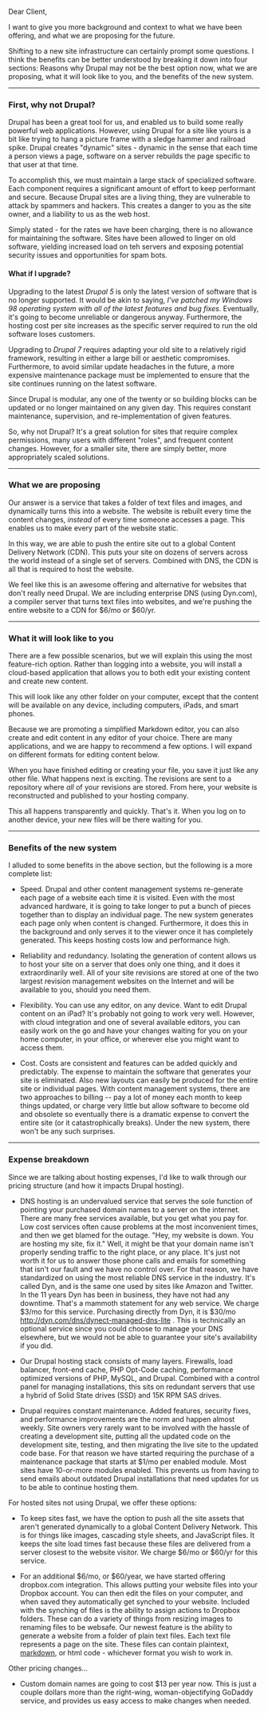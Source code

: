 Dear Client,

I want to give you more background and context to what we have been offering, and what we are proposing for the future.

Shifting to a new site infrastructure can certainly prompt some questions. I think the benefits can be better understood by breaking it down into four sections: Reasons why Drupal may not be the best option now, what we are proposing, what it will look like to you, and the benefits of the new system.

___

### First, why not Drupal?

Drupal has been a great tool for us, and enabled us to build some really powerful web applications. However, using Drupal for a site like yours is a bit like trying to hang a picture frame with a sledge hammer and railroad spike. Drupal creates "dynamic" sites - dynamic in the sense that each time a person views a page, software on a server rebuilds the page specific to that user at that time.

To accomplish this, we must maintain a large stack of specialized software. Each component requires a significant amount of effort to keep performant and secure. Because Drupal sites are a living thing, they are vulnerable to attack by spammers and hackers. This creates a danger to you as the site owner, and a liability to us as the web host.

Simply stated - for the rates we have been charging, there is no allowance for maintaining the software. Sites have been allowed to linger on old software, yielding increased load on teh servers and exposing potential security issues and opportunities for spam bots.

#### What if I upgrade?

Upgrading to the latest *Drupal 5* is only the latest version of software that is no longer supported. It would be akin to saying, *I've patched my Windows 98 operating system with all of the latest features and bug fixes*. Eventually, it's going to become unreliable or dangerous anyway. Furthermore, the hosting cost per site increases as the specific server required to run the old software loses customers.

Upgrading to *Drupal 7* requires adapting your old site to a relatively rigid framework, resulting in either a large bill or aesthetic compromises. Furthermore, to avoid similar update headaches in the future, a more expensive maintenance package must be implemented to ensure that the site continues running on the latest software.

Since Drupal is modular, any one of the twenty or so building blocks can be updated or no longer maintained on any given day. This requires constant maintenance, supervision, and re-implementation of given features.

So, why not Drupal? It's a great solution for sites that require complex permissions, many users with different "roles", and frequent content changes. However, for a smaller site, there are simply better, more appropriately scaled solutions.

___

### What we are proposing

Our answer is a service that takes a folder of text files and images, and dynamically turns this into a website. The website is rebuilt every time the content changes, *instead* of every time someone accesses a page. This enables us to make every part of the website static.

In this way, we are able to push the entire site out to a global Content Delivery Network (CDN). This puts your site on dozens of servers across the world instead of a single set of servers. Combined with DNS, the CDN is all that is required to host the website.

We feel like this is an awesome offering and alternative for websites that don't really need Drupal. We are including enterprise DNS (using Dyn.com), a compiler server that turns text files into websites, and we're pushing the entire website to a CDN for $6/mo or $60/yr.

___

### What it will look like to you

There are a few possible scenarios, but we will explain this using the most feature-rich option. Rather than logging into a website, you will install a cloud-based application that allows you to both edit your existing content and create new content.

This will look like any other folder on your computer, except that the content will be available on any device, including computers, iPads, and smart phones.

Because we are promoting a simplified Markdown editor, you can also create and edit content in any editor of your choice. There are many applications, and we are happy to recommend a few options. I will expand on different formats for editing content below.

When you have finished editing or creating your file, you save it just like any other file. What happens next is exciting. The revisions are sent to a repository where *all* of your revisions are stored. From here, your website is reconstructed and published to your hosting company.

This all happens transparently and quickly. That's it. When you log on to another device, your new files will be there waiting for you.

___

### Benefits of the new system

I alluded to some benefits in the above section, but the following is a more complete list:

- Speed. Drupal and other content management systems re-generate each page of a website each time it is visited. Even with the most advanced hardware, it is going to take longer to put a bunch of pieces together than to display an individual page. The new system generates each page only when content is changed. Furthermore, it does this in the background and only serves it to the viewer once it has completely generated. This keeps hosting costs low and performance high.

- Reliability and redundancy. Isolating the generation of content allows us to host your site on a server that does only one thing, and it does it extraordinarily well. All of your site revisions are stored at one of the two largest revision management websites on the Internet and will be available to you, should you need them. 

- Flexibility. You can use any editor, on any device. Want to edit Drupal content on an iPad? It's probably not going to work very well. However, with cloud integration and one of several available editors, you can easily work on the go and have your changes waiting for you on your home computer, in your office, or wherever else you might want to access them.

- Cost. Costs are consistent and features can be added quickly and predictably. The expense to maintain the software that generates your site is eliminated. Also new layouts can easily be produced for the entire site or individual pages. With content management systems, there are two approaches to billing -- pay a lot of money each month to keep things updated, or charge very little but allow software to become old and obsolete so eventually there is a dramatic expense to convert the entire site (or it catastrophically breaks). Under the new system, there won't be any such surprises.

___

### Expense breakdown

Since we are talking about hosting expenses, I'd like to walk through our pricing structure (and how it impacts Drupal hosting).

* DNS hosting is an undervalued service that serves the sole function of pointing your purchased domain names to a server on the internet. There are many free services available, but you get what you pay for. Low cost services often cause problems at the most inconvenient times, and then we get blamed for the outage. "Hey, my website is down. You are hosting my site, fix it." Well, it might be that your domain name isn't properly sending traffic to the right place, or any place. It's just not worth it for us to answer those phone calls and emails for something that isn't our fault and we have no control over. For that reason, we have standardized on using the most reliable DNS service in the industry. It's called Dyn, and is the same one used by sites like Amazon and Twitter. In the 11 years Dyn has been in business, they have not had any downtime. That's a mammoth statement for any web service. We charge $3/mo for this service. Purchasing directly from Dyn, it is $30/mo http://dyn.com/dns/dynect-managed-dns-lite . This is technically an optional service since you could choose to manage your DNS elsewhere, but we would not be able to guarantee your site's availability if you did.

* Our Drupal hosting stack consists of many layers. Firewalls, load balancer, front-end cache, PHP Opt-Code caching, performance optimized versions of PHP, MySQL, and Drupal. Combined with a control panel for managing installations, this sits on redundant servers that use a hybrid of Solid State drives (SSD) and 15K RPM SAS drives.

* Drupal requires constant maintenance. Added features, security fixes, and performance improvements are the norm and happen almost weekly. Site owners very rarely want to be involved with the hassle of creating a development site, putting all the updated code on the development site, testing, and then migrating the live site to the updated code base. For that reason we have started requiring the purchase of a maintenance package that starts at $1/mo per enabled module. Most sites have 10-or-more modules enabled. This prevents us from having to send emails about outdated Drupal installations that need updates for us to be able to continue hosting them.

For hosted sites not using Drupal, we offer these options:

* To keep sites fast, we have the option to push all the site assets that aren't generated dynamically to a global Content Delivery Network. This is for things like images, cascading style sheets, and JavaScript files. It keeps the site load times fast because these files are delivered from a server closest to the website visitor. We charge $6/mo or $60/yr for this service.

* For an additional $6/mo, or $60/year, we have started offering dropbox.com integration. This allows putting your website files into your Dropbox account. You can then edit the files on your computer, and when saved they automatically get synched to your website. Included with the synching of files is the ability to assign actions to Dropbox folders. These can do a variety of things from resizing images to renaming files to be websafe. Our newest feature is the ability to generate a website from a folder of plain text files. Each text file represents a page on the site. These files can contain plaintext, [markdown](), or html code - whichever format you wish to work in.

Other pricing changes...

* Custom domain names are going to cost $13 per year now. This is just a couple dollars more than the right-wing, woman-objectifying GoDaddy service, and provides us easy access to make changes when needed.
